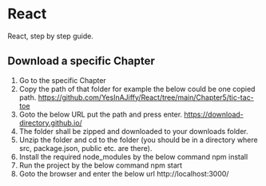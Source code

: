 # React
React, step by step guide.

## Download a specific Chapter
1. Go to the specific Chapter
2. Copy the path of that folder for example the below could be one copied path.
   https://github.com/YesInAJiffy/React/tree/main/Chapter5/tic-tac-toe
4. Goto the below URL put the path and press enter.
   https://download-directory.github.io/
6. The folder shall be zipped and downloaded to your downloads folder.
7. Unzip the folder and cd to the folder (you should be in a directory where src, package.json, public etc. are there).
8. Install the required node_modules by the below command
   npm install
10. Run the project by the below command
    npm start
12. Goto the browser and enter the below url
    http://localhost:3000/
    
   
